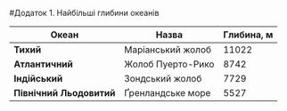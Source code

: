#Додаток 1. Найбільші глибини океанів


| Океан | Назва | Глибина, м |
| -- | -- | --- |
| **Тихий** | Маріанський жолоб | 11022 |
| **Атлантичний** | Жолоб Пуерто-Рико | 8742 |
| **Індійський** | Зондський жолоб | 7729 |
| **Північний Льодовитий** | Ґренландське море | 5527 |

